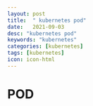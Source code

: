 ```yaml
---
layout: post
title:  " kubernetes pod"
date:   2021-09-03
desc: "kubernetes pod"
keywords: "kubernetes"
categories: [kubernetes]
tags: [kubernetes]
icon: icon-html
---
```


POD
====

